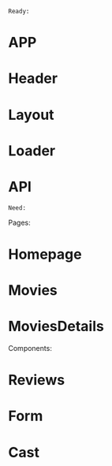 `Ready:`

# APP
# Header
# Layout
# Loader
# API

`Need:`

Pages:
# Homepage
# Movies
# MoviesDetails

Components:
# Reviews
# Form
# Cast